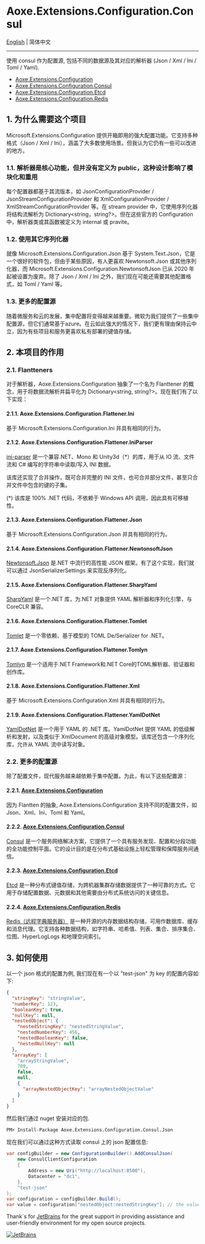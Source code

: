 # Aoxe.Extensions.Configuration.Consul

[English](README.md) | 简体中文

---

使用 consul 作为配置源, 包括不同的数据源及其对应的解析器 (Json / Xml / Ini / Toml / Yaml).

- [Aoxe.Extensions.Configuration](https://github.com/AoxeTech/Aoxe.Extensions.Configuration)
- [Aoxe.Extensions.Configuration.Consul](https://github.com/AoxeTech/Aoxe.Extensions.Configuration.Consul)
- [Aoxe.Extensions.Configuration.Etcd](https://github.com/AoxeTech/Aoxe.Extensions.Configuration.Etcd)
- [Aoxe.Extensions.Configuration.Redis](https://github.com/AoxeTech/Aoxe.Extensions.Configuration.Redis)

## 1. 为什么需要这个项目

Microsoft.Extensions.Configuration 提供开箱即用的强大配置功能。它支持多种格式（Json / Xml / Ini），涵盖了大多数使用场景。但我认为它仍有一些可以改进的地方。

### 1.1. 解析器是核心功能，但并没有定义为 public，这种设计影响了模块化和重用

每个配置器都基于其流版本，如 JsonConfigurationProvider / JsonStreamConfigurationProvider 和 XmlConfigurationProvider / XmlStreamConfigurationProvider 等。在 stream provider 中，它使用序列化器将结构流解析为 Dictionary<string，string?>。但在这些官方的 Configuration 中，解析器类或其函数被定义为 internal 或 pravite。

### 1.2. 使用其它序列化器

就像 Microsoft.Extensions.Configuration.Json 基于 System.Text.Json，它是一个很好的软件包，但由于某些原因，有人更喜欢 Newtonsoft.Json 或其他序列化器，而 Microsoft.Extensions.Configuration.NewtonsoftJson 已从 2020 年起被设置为废弃。除了 Json / Xml / Ini 之外，我们现在可能还需要其他配置格式，如 Toml / Yaml 等。

### 1.3. 更多的配置源

随着微服务和云的发展，集中配置将变得越来越重要。微软为我们提供了一些集中配置源，但它们通常基于azure。在云如此强大的情况下，我们更有理由保持云中立，因为有些项目和服务更喜欢私有部署的键值存储。

## 2. 本项目的作用

### 2.1. Flantteners

对于解析器，Aoxe.Extensions.Configuration 抽象了一个名为 Flanttener 的概念，用于将数据流解析并扁平化为 Dictionary<string, string?>。现在我们有了以下实现：

#### 2.1.1. Aoxe.Extensions.Configuration.Flattener.Ini

基于 Microsoft.Extensions.Configuration.Ini 并具有相同的行为。

#### 2.1.2. Aoxe.Extensions.Configuration.Flattener.IniParser

[ini-parser](https://github.com/rickyah/ini-parser) 是一个兼容.NET、Mono 和 Unity3d（*）的库，用于从 IO 流、文件流和 C# 编写的字符串中读取/写入 INI 数据。

该库还实现了合并操作，既可合并完整的 INI 文件，也可合并部分文件，甚至只合并文件中包含的键的子集。

(*) 该库是 100% .NET 代码，不依赖于 Windows API 调用，因此具有可移植性。

#### 2.1.3. Aoxe.Extensions.Configuration.Flattener.Json

基于 Microsoft.Extensions.Configuration.Json 并具有相同的行为。

#### 2.1.4. Aoxe.Extensions.Configuration.Flattener.NewtonsoftJson

[Newtonsoft.Json](https://github.com/JamesNK/Newtonsoft.Json) 是.NET 中流行的高性能 JSON 框架。有了这个实现，我们就可以通过 JsonSerializerSettings 来实现反序列化。

#### 2.1.5. Aoxe.Extensions.Configuration.Flattener.SharpYaml

[SharpYaml](https://github.com/xoofx/SharpYaml) 是一个.NET 库，为.NET 对象提供 YAML 解析器和序列化引擎，与 CoreCLR 兼容。

#### 2.1.6. Aoxe.Extensions.Configuration.Flattener.Tomlet

[Tomlet](https://github.com/SamboyCoding/Tomlet) 是一个零依赖、基于模型的 TOML De/Serializer for .NET。

#### 2.1.7. Aoxe.Extensions.Configuration.Flattener.Tomlyn

[Tomlyn](https://github.com/xoofx/Tomlyn) 是一个适用于.NET Framework和.NET Core的TOML解析器、验证器和创作库。

#### 2.1.8. Aoxe.Extensions.Configuration.Flattener.Xml

基于 Microsoft.Extensions.Configuration.Xml 并具有相同的行为。

#### 2.1.9. Aoxe.Extensions.Configuration.Flattener.YamlDotNet

[YamlDotNet](https://github.com/aaubry/YamlDotNet) 是一个用于 YAML 的 .NET 库。YamlDotNet 提供 YAML 的低级解析和发射，以及类似于 XmlDocument 的高级对象模型。该库还包含一个序列化库，允许从 YAML 流中读写对象。

### 2.2. 更多的配置源

除了配置文件，现代服务越来越依赖于集中配置。为此，有以下这些配置源：

#### 2.2.1. [Aoxe.Extensions.Configuration](https://github.com/AoxeTech/Aoxe.Extensions.Configuration)

因为 Flantten 的抽象, Aoxe.Extensions.Configuration 支持不同的配置文件，如 Json、Xml、Ini、Toml 和 Yaml。

#### 2.2.2. [Aoxe.Extensions.Configuration.Consul](https://github.com/AoxeTech/Aoxe.Extensions.Configuration.Consul)

[Consul](https://www.consul.io/) 是一个服务网络解决方案，它提供了一个具有服务发现、配置和分段功能的全功能控制平面。它的设计目的是在分布式基础设施上轻松管理和保障服务间通信。

#### 2.2.3. [Aoxe.Extensions.Configuration.Etcd](https://github.com/AoxeTech/Aoxe.Extensions.Configuration.Etcd)

[Etcd](https://etcd.io/) 是一种分布式键值存储，为跨机器集群存储数据提供了一种可靠的方式。它用于存储配置数据、元数据和其他需要由分布式系统访问的关键信息。

#### 2.2.4. [Aoxe.Extensions.Configuration.Redis](https://github.com/AoxeTech/Aoxe.Extensions.Configuration.Redis)

[Redis（远程字典服务器）](https://redis.io/) 是一种开源的内存数据结构存储，可用作数据库、缓存和消息代理。它支持各种数据结构，如字符串、哈希值、列表、集合、排序集合、位图、HyperLogLogs 和地理空间索引。

## 3. 如何使用

以一个 json 格式的配置为例, 我们现在有一个以 "test-json" 为 key 的配置内容如下:

```json
{
  "stringKey": "stringValue",
  "numberKey": 123,
  "booleanKey": true,
  "nullKey": null,
  "nestedObject": {
    "nestedStringKey": "nestedStringValue",
    "nestedNumberKey": 456,
    "nestedBooleanKey": false,
    "nestedNullKey": null
  },
  "arrayKey": [
    "arrayStringValue",
    789,
    false,
    null,
    {
      "arrayNestedObjectKey": "arrayNestedObjectValue"
    }
  ]
}
```

然后我们通过 nuget 安装对应的包.

```shell
PM> Install-Package Aoxe.Extensions.Configuration.Consul.Json
```

现在我们可以通过这种方式读取 consul 上的 json 配置信息:

```csharp
var configBuilder = new ConfigurationBuilder().AddConsulJson(
    new ConsulClientConfiguration
    {
        Address = new Uri("http://localhost:8500"),
        Datacenter = "dc1",
    },
    "test-json"
);
var configuration = configBuilder.Build();
var value = configuration["nestedObject:nestedStringKey"]; // the value is "nestedStringValue"
```

Thank`s for [JetBrains](https://www.jetbrains.com/) for the great support in providing assistance and user-friendly environment for my open source projects.

[![JetBrains](https://resources.jetbrains.com/storage/products/company/brand/logos/jb_beam.svg?_gl=1*f25lxa*_ga*MzI3ODk2MjY0LjE2NzA0NjY4MDQ.*_ga_9J976DJZ68*MTY4OTY4NzY5OS4zNC4xLjE2ODk2ODgwMDAuNTMuMC4w)](https://www.jetbrains.com/community/opensource/#support)
